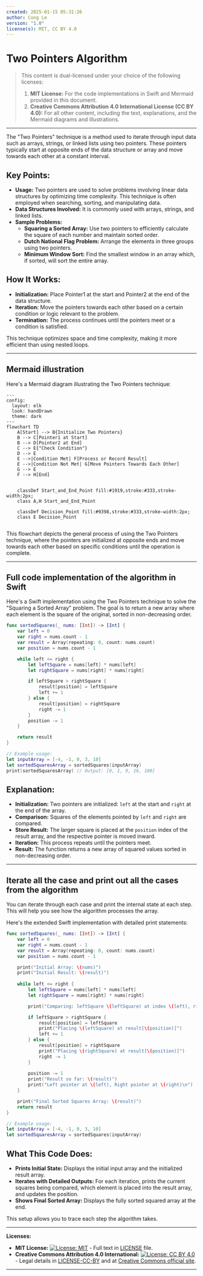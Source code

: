 ```yaml
---
created: 2025-01-15 05:31:26
author: Cong Le
version: "1.0"
license(s): MIT, CC BY 4.0
---
```


# Two Pointers Algorithm

> This content is dual-licensed under your choice of the following licenses:
> 1.  **MIT License:** For the code implementations in Swift and Mermaid provided in this document.
> 2.  **Creative Commons Attribution 4.0 International License (CC BY 4.0):** For all other content, including the text, explanations, and the Mermaid diagrams and illustrations.

---


The "Two Pointers" technique is a method used to iterate through input data such as arrays, strings, or linked lists using two pointers. These pointers typically start at opposite ends of the data structure or array and move towards each other at a constant interval.

## Key Points:
- **Usage:** Two pointers are used to solve problems involving linear data structures by optimizing time complexity. This technique is often employed when searching, sorting, and manipulating data.
- **Data Structures Involved:** It is commonly used with arrays, strings, and linked lists.
- **Sample Problems:**
  - **Squaring a Sorted Array:** Use two pointers to efficiently calculate the square of each number and maintain sorted order.
  - **Dutch National Flag Problem:** Arrange the elements in three groups using two pointers.
  - **Minimum Window Sort:** Find the smallest window in an array which, if sorted, will sort the entire array.

## How It Works:
- **Initialization:** Place Pointer1 at the start and Pointer2 at the end of the data structure.
- **Iteration:** Move the pointers towards each other based on a certain condition or logic relevant to the problem.
- **Termination:** The process continues until the pointers meet or a condition is satisfied.

This technique optimizes space and time complexity, making it more efficient than using nested loops.


---


## Mermaid illustration

Here's a Mermaid diagram illustrating the Two Pointers technique:

```mermaid
---
config:
  layout: elk
  look: handDrawn
  theme: dark
---
flowchart TD
    A[Start] --> B{Initialize Two Pointers}
    B --> C[Pointer1 at Start]
    B --> D[Pointer2 at End]
    C --> E{"Check Condition"}
    D --> E
    E -->|Condition Met| F[Process or Record Result]
    E -->|Condition Not Met| G[Move Pointers Towards Each Other]
    G --> E
    F --> H[End]


    classDef Start_and_End_Point fill:#1919,stroke:#333,stroke-width:2px;
    class A,H Start_and_End_Point
    
    classDef Decision_Point fill:#9398,stroke:#333,stroke-width:2px;
    class E Decision_Point
    
```

This flowchart depicts the general process of using the Two Pointers technique, where the pointers are initialized at opposite ends and move towards each other based on specific conditions until the operation is complete.


---

## Full code implementation of the algorithm in Swift


Here's a Swift implementation using the Two Pointers technique to solve the "Squaring a Sorted Array" problem. The goal is to return a new array where each element is the square of the original, sorted in non-decreasing order.

```swift
func sortedSquares(_ nums: [Int]) -> [Int] {
    var left = 0
    var right = nums.count - 1
    var result = Array(repeating: 0, count: nums.count)
    var position = nums.count - 1

    while left <= right {
        let leftSquare = nums[left] * nums[left]
        let rightSquare = nums[right] * nums[right]

        if leftSquare > rightSquare {
            result[position] = leftSquare
            left += 1
        } else {
            result[position] = rightSquare
            right -= 1
        }
        position -= 1
    }

    return result
}

// Example usage:
let inputArray = [-4, -1, 0, 3, 10]
let sortedSquaresArray = sortedSquares(inputArray)
print(sortedSquaresArray) // Output: [0, 1, 9, 16, 100]
```

## Explanation:
- **Initialization:** Two pointers are initialized: `left` at the start and `right` at the end of the array.
- **Comparison:** Squares of the elements pointed by `left` and `right` are compared.
- **Store Result:** The larger square is placed at the `position` index of the result array, and the respective pointer is moved inward.
- **Iteration:** This process repeats until the pointers meet.
- **Result:** The function returns a new array of squared values sorted in non-decreasing order.

---



## Iterate all the case and print out all the cases from the algorithm


You can iterate through each case and print the internal state at each step.
This will help you see how the algorithm processes the array.

Here's the extended Swift implementation with detailed print statements:

```swift
func sortedSquares(_ nums: [Int]) -> [Int] {
    var left = 0
    var right = nums.count - 1
    var result = Array(repeating: 0, count: nums.count)
    var position = nums.count - 1

    print("Initial Array: \(nums)")
    print("Initial Result: \(result)")
    
    while left <= right {
        let leftSquare = nums[left] * nums[left]
        let rightSquare = nums[right] * nums[right]

        print("Comparing: leftSquare \(leftSquare) at index \(left), rightSquare \(rightSquare) at index \(right)")

        if leftSquare > rightSquare {
            result[position] = leftSquare
            print("Placing \(leftSquare) at result[\(position)]")
            left += 1
        } else {
            result[position] = rightSquare
            print("Placing \(rightSquare) at result[\(position)]")
            right -= 1
        }
        
        position -= 1
        print("Result so far: \(result)")
        print("Left pointer at \(left), Right pointer at \(right)\n")
    }

    print("Final Sorted Squares Array: \(result)")
    return result
}

// Example usage:
let inputArray = [-4, -1, 0, 3, 10]
let sortedSquaresArray = sortedSquares(inputArray)
```

## What This Code Does:
- **Prints Initial State:** Displays the initial input array and the initialized result array.
- **Iterates with Detailed Outputs:** For each iteration, prints the current squares being compared, which element is placed into the result array, and updates the position.
- **Shows Final Sorted Array:** Displays the fully sorted squared array at the end. 

This setup allows you to trace each step the algorithm takes.


---
**Licenses:**

- **MIT License:**  [![License: MIT](https://img.shields.io/badge/License-MIT-yellow.svg)](LICENSE) - Full text in [LICENSE](LICENSE) file.
- **Creative Commons Attribution 4.0 International:** [![License: CC BY 4.0](https://licensebuttons.net/l/by/4.0/88x31.png)](LICENSE-CC-BY) - Legal details in [LICENSE-CC-BY](LICENSE-CC-BY) and at [Creative Commons official site](http://creativecommons.org/licenses/by/4.0/).

---